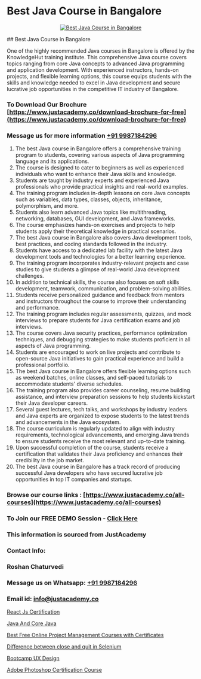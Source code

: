 # Best Java Course in Bangalore

<p align="center">
  <a href="https://justacademy.co/course-detail/core-java-training">
    <img src="https://justacademy.co/storage2/course_image/1677245426_course_image.webp" alt="Best Java Course in Bangalore">
  </a>
</p>
## Best Java Course in Bangalore

One of the highly recommended Java courses in Bangalore is offered by the KnowledgeHut training institute. This comprehensive Java course covers topics ranging from core Java concepts to advanced Java programming and application development. With experienced instructors, hands-on projects, and flexible learning options, this course equips students with the skills and knowledge needed to excel in Java development and secure lucrative job opportunities in the competitive IT industry of Bangalore.
### To Download Our Brochure [https://www.justacademy.co/download-brochure-for-free](https://www.justacademy.co/download-brochure-for-free)
### Message us for more information [+91 9987184296](https://api.whatsapp.com/send?phone=919987184296)
1) The best Java course in Bangalore offers a comprehensive training program to students, covering various aspects of Java programming language and its applications.
2) The course is designed to cater to beginners as well as experienced individuals who want to enhance their Java skills and knowledge.
3) Students are taught by industry experts and experienced Java professionals who provide practical insights and real-world examples.
4) The training program includes in-depth lessons on core Java concepts such as variables, data types, classes, objects, inheritance, polymorphism, and more.
5) Students also learn advanced Java topics like multithreading, networking, databases, GUI development, and Java frameworks.
6) The course emphasizes hands-on exercises and projects to help students apply their theoretical knowledge in practical scenarios.
7) The best Java course in Bangalore also covers Java development tools, best practices, and coding standards followed in the industry.
8) Students have access to a dedicated lab facility with the latest Java development tools and technologies for a better learning experience.
9) The training program incorporates industry-relevant projects and case studies to give students a glimpse of real-world Java development challenges.
10) In addition to technical skills, the course also focuses on soft skills development, teamwork, communication, and problem-solving abilities.
11) Students receive personalized guidance and feedback from mentors and instructors throughout the course to improve their understanding and performance.
12) The training program includes regular assessments, quizzes, and mock interviews to prepare students for Java certification exams and job interviews.
13) The course covers Java security practices, performance optimization techniques, and debugging strategies to make students proficient in all aspects of Java programming.
14) Students are encouraged to work on live projects and contribute to open-source Java initiatives to gain practical experience and build a professional portfolio.
15) The best Java course in Bangalore offers flexible learning options such as weekend batches, online classes, and self-paced tutorials to accommodate students' diverse schedules.
16) The training program also provides career counseling, resume building assistance, and interview preparation sessions to help students kickstart their Java developer careers.
17) Several guest lectures, tech talks, and workshops by industry leaders and Java experts are organized to expose students to the latest trends and advancements in the Java ecosystem.
18) The course curriculum is regularly updated to align with industry requirements, technological advancements, and emerging Java trends to ensure students receive the most relevant and up-to-date training.
19) Upon successful completion of the course, students receive a certification that validates their Java proficiency and enhances their credibility in the job market.
20) The best Java course in Bangalore has a track record of producing successful Java developers who have secured lucrative job opportunities in top IT companies and startups.

### Browse our course links : [https://www.justacademy.co/all-courses](https://www.justacademy.co/all-courses) 
### To Join our FREE DEMO Session - [Click Here](https://www.justacademy.co/register-for-course-demo)


### This information is sourced from JustAcademy
### Contact Info:
### Roshan Chaturvedi
### Message us on Whatsapp: [+91 9987184296](https://api.whatsapp.com/send?phone=919987184296)
### Email id: [info@justacademy.co](mailto:info@justacademy.co)
                
[React Js Certification](https://www.linkedin.com/pulse/react-js-certification-justacademy-liverpool-jq83f?trackingId=1pFn6FCzeGIlIamAYVMCMw%3D%3D&lipi=urn%3Ali%3Apage%3Ad_flagship3_company_admin%3BwUUQsYTGTZy3zMvOP%2FpbFA%3D%3D)

[Java And Core Java](https://www.linkedin.com/pulse/java-core-justacademy-mumbai-wq0gc/)

[Best Free Online Project Management Courses with Certificates](https://medium.com/@namusn/best-free-online-project-management-courses-with-certificates-aad7c3182a55)

[Difference between close and quit in Selenium](https://medium.com/@kumarishimmi99/difference-between-close-and-quit-in-selenium-6a3e4a09a7e8)

[Bootcamp UX Design](https://justacademyin.github.io/justacademy/bootcamp-ux-design)

[Adobe Photoshop Certification Course](https://justacademyin.github.io/justacademy/adobe-photoshop-certification-course)

